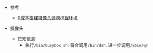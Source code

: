 * 参考
    * [0成本搭建摄像头漏洞挖掘环境](https://www.iotsec-zone.com/article/4)

* 摄像头
    * 已知信息
        * 执行`/bin/busybox sh`: 将会调用`/bin/dsh`, 进一步调用`/sbin/qr`